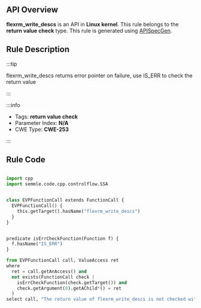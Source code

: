 ---
---


## API Overview
**flexrm_write_descs** is an API in **Linux kernel**. This rule belongs to the **return value check** type. This rule is generated using [APISpecGen](../../tools/APISpecGen).
## Rule Description

:::tip

flexrm_write_descs returns error pointer on failure, use IS_ERR to check the return value

:::

:::info

- Tags: **return value check**
- Parameter Index: **N/A**
- CWE Type: **CWE-253**

:::

## Rule Code
```python

import cpp
import semmle.code.cpp.controlflow.SSA


class EVPFunctionCall extends FunctionCall {
  EVPFunctionCall() {
    this.getTarget().hasName("flexrm_write_descs")
  }
}


predicate isErrCheckFunction(Function f) {
  f.hasName("IS_ERR") 
}

from EVPFunctionCall call, ValueAccess ret
where
  ret = call.getAnAccess() and
  not exists(FunctionCall check |
    isErrCheckFunction(check.getTarget()) and
    check.getArgument(0).getAChild*() = ret
  )
select call, "The return value of flexrm_write_descs is not checked with IS_ERR."
    
```